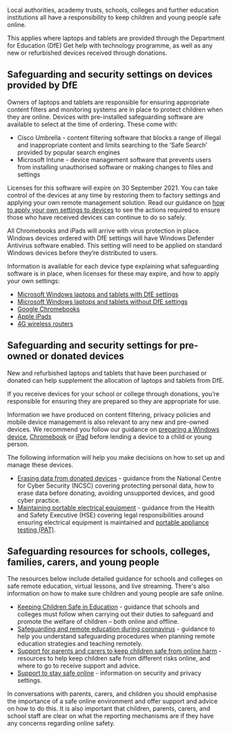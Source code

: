 Local authorities, academy trusts, schools, colleges and further education institutions all have a responsibility to keep children and young people safe online.

This applies where laptops and tablets are provided through the Department for Education (DfE) Get help with technology programme, as well as any new or refurbished devices received through donations.

## Safeguarding and security settings on devices provided by DfE

Owners of laptops and tablets are responsible for ensuring appropriate content filters and monitoring systems are in place to protect children when they are online.
Devices with pre-installed safeguarding software are available to select at the time of ordering. These come with:

* Cisco Umbrella - content filtering software that blocks a range of illegal and inappropriate content and limits searching to the ‘Safe Search’ provided by popular search engines
* Microsoft Intune - device management software that prevents users from installing unauthorised software or making changes to files and settings

<div class="app-card govuk-!-margin-bottom-4">
  <p class="govuk-body govuk-!-margin-bottom-0">
    Licenses for this software will expire on 30 September 2021. You can take control of the devices at any time by restoring them to factory settings and applying your own remote management solution. Read our guidance on <a href="/guide-to-resetting-windows-laptops-and-tablets" class="govuk-link">how to apply your own settings to devices</a> to see the actions required to ensure those who have received devices can continue to do so safely.
  </p>
</div>

All Chromebooks and iPads will arrive with virus protection in place. Windows devices ordered with DfE settings will have Windows Defender Antivirus software enabled. This setting will need to be applied on standard Windows devices before they’re distributed to users.

Information is available for each device type explaining what safeguarding software is in place, when licenses for these may expire, and how to apply your own settings:

* [Microsoft Windows laptops and tablets with DfE settings](/devices/preparing-microsoft-windows-laptops-and-tablets)
* [Microsoft Windows laptops and tablets without DfE settings](/devices/preparing-a-standard-windows-device)
* [Google Chromebooks](/devices/preparing-chromebooks)
* [Apple iPads](/devices/preparing-ipads)
* [4G wireless routers](/devices/preparing-4g-wireless-routers#router-security)

## Safeguarding and security settings for pre-owned or donated devices

New and refurbished laptops and tablets that have been purchased or donated can help supplement the allocation of laptops and tablets from DfE.

If you receive devices for your school or college through donations, you’re responsible for ensuring they are prepared so they are appropriate for use.

Information we have produced on content filtering, privacy policies and mobile device management is also relevant to any new and pre-owned devices. We recommend you follow our guidance on [preparing a Windows device](/devices/preparing-a-standard-windows-device), [Chromebook](/devices/preparing-chromebooks) or [iPad](/devices/preparing-ipads) before lending a device to a child or young person. 

The following information will help you make decisions on how to set up and manage these devices.

* [Erasing data from donated devices](https://www.ncsc.gov.uk/blog-post/erasing-data-from-donated-devices) - guidance from the National Centre for Cyber Security (NCSC) covering protecting personal data, how to erase data before donating, avoiding unsupported devices, and good cyber practice.
* [Maintaining portable electrical equipment](https://www.hse.gov.uk/pubns/books/hsg107.htm) - guidance from the Health and Safety Executive (HSE) covering legal responsibilities around ensuring electrical equipment is maintained and [portable appliance testing (PAT)](https://www.hse.gov.uk/electricity/faq-portable-appliance-testing.htm).

## Safeguarding resources for schools, colleges, families, carers, and young people

The resources below include detailed guidance for schools and colleges on safe remote education, virtual lessons, and live streaming. There's also information on how to make sure children and young people are safe online.

* [Keeping Children Safe in Education](https://www.gov.uk/government/publications/keeping-children-safe-in-education--2) - guidance that schools and colleges must follow when carrying out their duties to safeguard and promote the welfare of children – both online and offline.
* [Safeguarding and remote education during coronavirus](https://www.gov.uk/guidance/safeguarding-and-remote-education-during-coronavirus-covid-19) - guidance to help you understand safeguarding procedures when planning remote education strategies and teaching remotely.
* [Support for parents and carers to keep children safe from online harm](https://www.gov.uk/government/publications/coronavirus-covid-19-keeping-children-safe-online/coronavirus-covid-19-support-for-parents-and-carers-to-keep-children-safe-online) - resources to help keep children safe from different risks online, and where to go to receive support and advice.
* [Support to stay safe online](https://www.gov.uk/guidance/covid-19-staying-safe-online) - information on security and privacy settings.

In conversations with parents, carers, and children you should emphasise the importance of a safe online environment and offer support and advice on how to do this. It is also important that children, parents, carers, and school staff are clear on what the reporting mechanisms are if they have any concerns regarding online safety.
